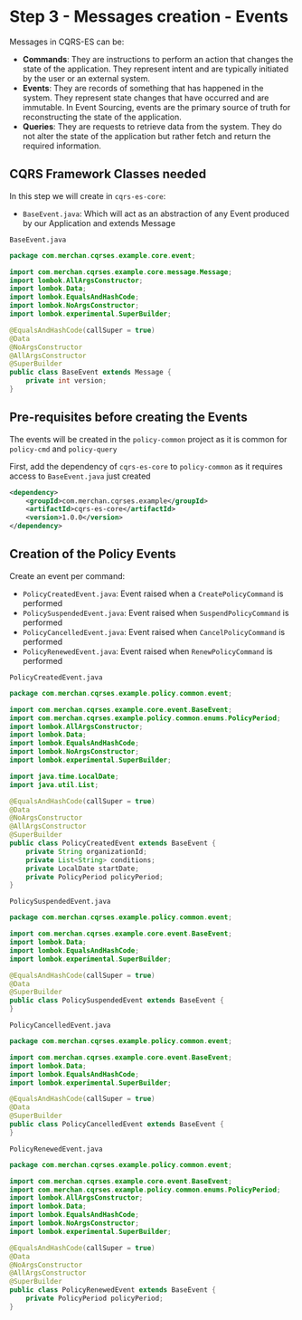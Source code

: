 # Step 3 - Messages creation - Events
Messages in CQRS-ES can be:
- **Commands**: They are instructions to perform an action that changes the state of the application. They represent intent and are typically initiated by the user or an external system.
- **Events**: They are records of something that has happened in the system. They represent state changes that have occurred and are immutable. In Event Sourcing, events are the primary source of truth for reconstructing the state of the application.
- **Queries**: They are requests to retrieve data from the system. They do not alter the state of the application but rather fetch and return the required information.

## CQRS Framework Classes needed
In this step we will create in `cqrs-es-core`:
- `BaseEvent.java`: Which will act as an abstraction of any Event produced by our Application and extends Message

`BaseEvent.java`
```java
package com.merchan.cqrses.example.core.event;

import com.merchan.cqrses.example.core.message.Message;
import lombok.AllArgsConstructor;
import lombok.Data;
import lombok.EqualsAndHashCode;
import lombok.NoArgsConstructor;
import lombok.experimental.SuperBuilder;

@EqualsAndHashCode(callSuper = true)
@Data
@NoArgsConstructor
@AllArgsConstructor
@SuperBuilder
public class BaseEvent extends Message {
    private int version;
}

```

## Pre-requisites before creating the Events
The events will be created in the `policy-common` project as it is common for `policy-cmd` and `policy-query`

First, add the dependency of `cqrs-es-core` to `policy-common` as it requires access to `BaseEvent.java` just created

```xml
<dependency>
    <groupId>com.merchan.cqrses.example</groupId>
    <artifactId>cqrs-es-core</artifactId>
    <version>1.0.0</version>
</dependency>
```
## Creation of the Policy Events
Create an event per command:
- `PolicyCreatedEvent.java`: Event raised when a `CreatePolicyCommand` is performed
- `PolicySuspendedEvent.java`: Event raised when `SuspendPolicyCommand` is performed
- `PolicyCancelledEvent.java`: Event raised when `CancelPolicyCommand` is performed
- `PolicyRenewedEvent.java`: Event raised when `RenewPolicyCommand` is performed

`PolicyCreatedEvent.java`

```java
package com.merchan.cqrses.example.policy.common.event;

import com.merchan.cqrses.example.core.event.BaseEvent;
import com.merchan.cqrses.example.policy.common.enums.PolicyPeriod;
import lombok.AllArgsConstructor;
import lombok.Data;
import lombok.EqualsAndHashCode;
import lombok.NoArgsConstructor;
import lombok.experimental.SuperBuilder;

import java.time.LocalDate;
import java.util.List;

@EqualsAndHashCode(callSuper = true)
@Data
@NoArgsConstructor
@AllArgsConstructor
@SuperBuilder
public class PolicyCreatedEvent extends BaseEvent {
    private String organizationId;
    private List<String> conditions;
    private LocalDate startDate;
    private PolicyPeriod policyPeriod;
}

```

`PolicySuspendedEvent.java`

```java
package com.merchan.cqrses.example.policy.common.event;

import com.merchan.cqrses.example.core.event.BaseEvent;
import lombok.Data;
import lombok.EqualsAndHashCode;
import lombok.experimental.SuperBuilder;

@EqualsAndHashCode(callSuper = true)
@Data
@SuperBuilder
public class PolicySuspendedEvent extends BaseEvent {
}

```

`PolicyCancelledEvent.java`

```java
package com.merchan.cqrses.example.policy.common.event;

import com.merchan.cqrses.example.core.event.BaseEvent;
import lombok.Data;
import lombok.EqualsAndHashCode;
import lombok.experimental.SuperBuilder;

@EqualsAndHashCode(callSuper = true)
@Data
@SuperBuilder
public class PolicyCancelledEvent extends BaseEvent {
}

```

`PolicyRenewedEvent.java`

```java
package com.merchan.cqrses.example.policy.common.event;

import com.merchan.cqrses.example.core.event.BaseEvent;
import com.merchan.cqrses.example.policy.common.enums.PolicyPeriod;
import lombok.AllArgsConstructor;
import lombok.Data;
import lombok.EqualsAndHashCode;
import lombok.NoArgsConstructor;
import lombok.experimental.SuperBuilder;

@EqualsAndHashCode(callSuper = true)
@Data
@NoArgsConstructor
@AllArgsConstructor
@SuperBuilder
public class PolicyRenewedEvent extends BaseEvent {
    private PolicyPeriod policyPeriod;
}

```

